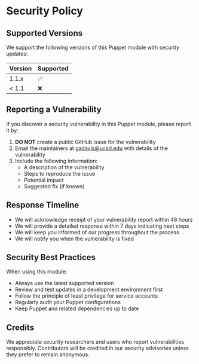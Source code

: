 # Security Policy

## Supported Versions

We support the following versions of this Puppet module with security updates:

| Version | Supported          |
| ------- | ------------------ |
| 1.1.x   | :white_check_mark: |
| < 1.1   | :x:                |

## Reporting a Vulnerability

If you discover a security vulnerability in this Puppet module, please report it by:

1. **DO NOT** create a public GitHub issue for the vulnerability
2. Email the maintainers at gadavis@ucsd.edu with details of the vulnerability
3. Include the following information:
   - A description of the vulnerability
   - Steps to reproduce the issue
   - Potential impact
   - Suggested fix (if known)

## Response Timeline

- We will acknowledge receipt of your vulnerability report within 48 hours
- We will provide a detailed response within 7 days indicating next steps
- We will keep you informed of our progress throughout the process
- We will notify you when the vulnerability is fixed

## Security Best Practices

When using this module:

- Always use the latest supported version
- Review and test updates in a development environment first
- Follow the principle of least privilege for service accounts
- Regularly audit your Puppet configurations
- Keep Puppet and related dependencies up to date

## Credits

We appreciate security researchers and users who report vulnerabilities responsibly. Contributors will be credited in our security advisories unless they prefer to remain anonymous.